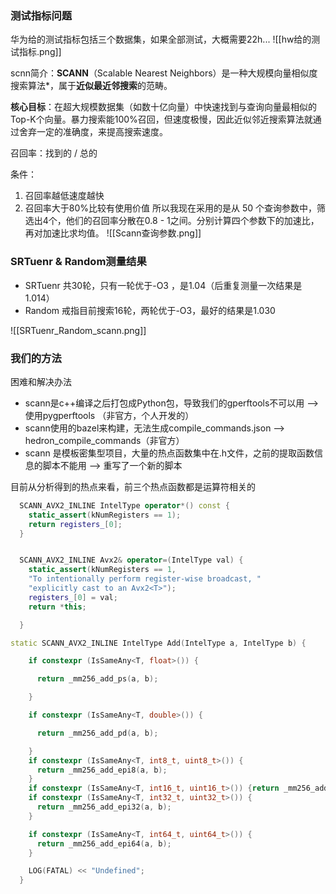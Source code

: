 ### 测试指标问题
华为给的测试指标包括三个数据集，如果全部测试，大概需要22h...
![[hw给的测试指标.png]]

scnn简介：**SCANN​**​（Scalable Nearest Neighbors）是一种​大规模向量相似度搜索算法​*，属于​**​近似最近邻搜索​**​的范畴。

**​核心目标​**​：在超大规模数据集（如数十亿向量）中快速找到与查询向量最相似的Top-K个向量。暴力搜索能100%召回，但速度极慢，因此近似邻近搜索算法就通过舍弃一定的准确度，来提高搜索速度。

召回率：找到的 / 总的

条件：
1. 召回率越低速度越快 
2. 召回率大于80%比较有使用价值
所以我现在采用的是从 50 个查询参数中，筛选出4个，他们的召回率分散在0.8 - 1之间。分别计算四个参数下的加速比，再对加速比求均值。
![[Scann查询参数.png]]

### SRTuenr & Random测量结果
* SRTuenr 共30轮，只有一轮优于-O3 ，是1.04（后重复测量一次结果是1.014）
* Random 戒指目前搜索16轮，两轮优于-O3，最好的结果是1.030

![[SRTuenr_Random_scann.png]]

### 我们的方法
困难和解决办法
* scann是c++编译之后打包成Python包，导致我们的gperftools不可以用 --> 使用pygperftools （非官方，个人开发的）
* scann使用的bazel来构建，无法生成compile_commands.json --> hedron_compile_commands（非官方）
* scann 是模板密集型项目，大量的热点函数集中在.h文件，之前的提取函数信息的脚本不能用 --> 重写了一个新的脚本

目前从分析得到的热点来看，前三个热点函数都是运算符相关的
```c++
  SCANN_AVX2_INLINE IntelType operator*() const {
    static_assert(kNumRegisters == 1);
    return registers_[0];
  }


  SCANN_AVX2_INLINE Avx2& operator=(IntelType val) {
    static_assert(kNumRegisters == 1,
    "To intentionally perform register-wise broadcast, "
	"explicitly cast to an Avx2<T>");
    registers_[0] = val;
    return *this;

  }

static SCANN_AVX2_INLINE IntelType Add(IntelType a, IntelType b) {

    if constexpr (IsSameAny<T, float>()) {

      return _mm256_add_ps(a, b);

    }

    if constexpr (IsSameAny<T, double>()) {

      return _mm256_add_pd(a, b);

    }
    if constexpr (IsSameAny<T, int8_t, uint8_t>()) {
      return _mm256_add_epi8(a, b);
    }
    if constexpr (IsSameAny<T, int16_t, uint16_t>()) {return _mm256_add_epi16(a, b);}
    if constexpr (IsSameAny<T, int32_t, uint32_t>()) {
      return _mm256_add_epi32(a, b);
    }

    if constexpr (IsSameAny<T, int64_t, uint64_t>()) {
      return _mm256_add_epi64(a, b);
    }

    LOG(FATAL) << "Undefined";
  }
```
